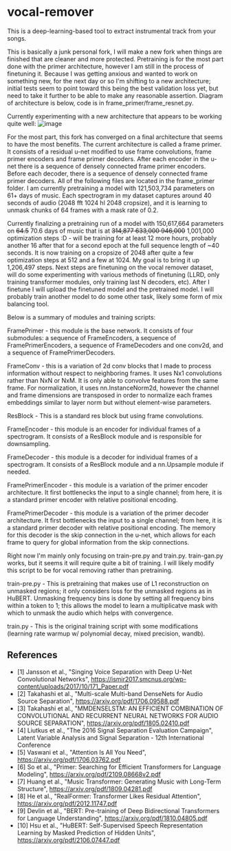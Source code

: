 # vocal-remover

This is a deep-learning-based tool to extract instrumental track from your songs.

This is basically a junk personal fork, I will make a new fork when things are finished that are cleaner and more protected. Pretraining is for the most part done with the primer architecture, however I am still in the process of finetuning it. Because I was getting anxious and wanted to work on something new, for the next day or so I'm shifting to a new architecture; initial tests seem to point toward this being the best validation loss yet, but need to take it further to be able to make any reasonable assertion. Diagram of architecture is below, code is in frame_primer/frame_resnet.py.

Currently experimenting with a new architecture that appears to be working quite well: 
![image](https://user-images.githubusercontent.com/30326384/179087464-d90206dd-9302-4c44-a4e2-83d3967e9ff7.png)


For the most part, this fork has converged on a final architecture that seems to have the most benefits. The current architecture is called a frame primer. It consists of a residual u-net modified to use frame convolutions, frame primer encoders and frame primer decoders. After each encoder in the u-net there is a sequence of densely connected frame primer encoders. Before each decoder, there is a sequence of densely connected frame primer decoders. All of the following files are located in the frame_primer folder. I am currently pretraining a model with 121,503,734 parameters on 61+ days of music. Each spectrogram in my dataset captures around 40 seconds of audio (2048 fft 1024 hl 2048 cropsize), and it is learning to unmask chunks of 64 frames with a mask rate of 0.2.

Currently finalizing a pretraining run of a model with 150,617,664 parameters on ~~64.5~~ 70.6 days of music that is at ~~314,877 633,000 946,000~~ 1,001,000 optimization steps :D - will be training for at least 12 more hours, probably another 16 after that for a second epoch at the full sequence length of ~40 seconds. It is now training on a cropsize of 2048 after quite a few optimization steps at 512 and a few at 1024. My goal is to bring it up 1,206,497 steps. Next steps are finetuning on the vocal remover dataset, will do some experimenting with various methods of finetuning (LLRD, only training transformer modules, only training last N decoders, etc). After I finetune I will upload the finetuned model and the pretrained model. I will probably train another model to do some other task, likely some form of mix balancing tool.

Below is a summary of modules and training scripts:

FramePrimer - this module is the base network. It consists of four submodules: a sequence of FrameEncoders, a sequence of FramePrimerEncoders, a sequence of FrameDecoders and one conv2d, and a sequence of FramePrimerDecoders.

FrameConv - this is a variation of 2d conv blocks that I made to process information without respect to neighboring frames. It uses Nx1 convolutions rather than NxN or NxM. It is only able to convolve features from the same frame. For normalization, it uses nn.InstanceNorm2d, however the channel and frame dimensions are transposed in order to normalize each frames embeddings similar to layer norm but without element-wise parameters.

ResBlock - This is a standard res block but using frame convolutions.

FrameEncoder - this module is an encoder for individual frames of a spectrogram. It consists of a ResBlock module and is responsible for downsampling.

FrameDecoder - this module is a decoder for individual frames of a spectrogram. It consists of a ResBlock module and a nn.Upsample module if needed.

FramePrimerEncoder - this module is a variation of the primer encoder architecture. It first bottlenecks the input to a single channel; from here, it is a standard primer encoder with relative positional encoding.

FramePrimerDecoder - this module is a variation of the primer decoder architecture. It first bottlenecks the input to a single channel; from here, it is a standard primer decoder with relative positional encoding. The memory for this decoder is the skip connection in the u-net, which allows for each frame to query for global information from the skip connections.

Right now I'm mainly only focusing on train-pre.py and train.py. train-gan.py works, but it seems it will require quite a bit of training. I will likely modify this script to be for vocal removing rather than pretraining.

train-pre.py - This is pretraining that makes use of L1 reconstruction on unmasked regions; it only considers loss for the unmasked regions as in HuBERT. Unmasking frequency bins is done by setting all frequency bins within a token to 1; this allows the model to learn a multiplicatve mask with which to unmask the audio which helps with convergence.

train.py - This is the original training script with some modifications (learning rate warmup w/ polynomial decay, mixed precision, wandb).

## References
- [1] Jansson et al., "Singing Voice Separation with Deep U-Net Convolutional Networks", https://ismir2017.smcnus.org/wp-content/uploads/2017/10/171_Paper.pdf
- [2] Takahashi et al., "Multi-scale Multi-band DenseNets for Audio Source Separation", https://arxiv.org/pdf/1706.09588.pdf
- [3] Takahashi et al., "MMDENSELSTM: AN EFFICIENT COMBINATION OF CONVOLUTIONAL AND RECURRENT NEURAL NETWORKS FOR AUDIO SOURCE SEPARATION", https://arxiv.org/pdf/1805.02410.pdf
- [4] Liutkus et al., "The 2016 Signal Separation Evaluation Campaign", Latent Variable Analysis and Signal Separation - 12th International Conference
- [5] Vaswani et al., "Attention Is All You Need", https://arxiv.org/pdf/1706.03762.pdf
- [6] So et al., "Primer: Searching for Efficient Transformers for Language Modeling", https://arxiv.org/pdf/2109.08668v2.pdf
- [7] Huang et al., "Music Transformer: Generating Music with Long-Term Structure", https://arxiv.org/pdf/1809.04281.pdf
- [8] He et al., "RealFormer: Transformer Likes Residual Attention", https://arxiv.org/pdf/2012.11747.pdf
- [9] Devlin et al., "BERT: Pre-training of Deep Bidirectional Transformers for Language Understanding", https://arxiv.org/pdf/1810.04805.pdf
- [10] Hsu et al., "HuBERT: Self-Supervised Speech Representation Learning by Masked Prediction of Hidden Units", https://arxiv.org/pdf/2106.07447.pdf
